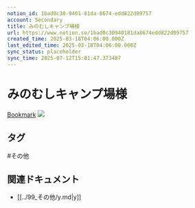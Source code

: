 ```yaml
---
notion_id: 1bad0c30-9401-81da-8674-edd822d09757
account: Secondary
title: みのむしキャンプ場様
url: https://www.notion.so/1bad0c30940181da8674edd822d09757
created_time: 2025-03-18T04:06:00.000Z
last_edited_time: 2025-03-18T04:06:00.000Z
sync_status: placeholder
sync_time: 2025-07-12T15:01:47.373487
---
```

# みのむしキャンプ場様

[Bookmark](http://mino-mushi.com/)
![](https://prod-files-secure.s3.us-west-2.amazonaws.com/d58fe38c-a9d4-4466-aed9-85604b7b2c6d/b180edfd-d140-41d5-a77d-488257e6c29f/mino-mushi.jpeg?X-Amz-Algorithm=AWS4-HMAC-SHA256&X-Amz-Content-Sha256=UNSIGNED-PAYLOAD&X-Amz-Credential=ASIAZI2LB4662RRHYU63%2F20250719%2Fus-west-2%2Fs3%2Faws4_request&X-Amz-Date=20250719T062447Z&X-Amz-Expires=3600&X-Amz-Security-Token=IQoJb3JpZ2luX2VjEIX%2F%2F%2F%2F%2F%2F%2F%2F%2F%2FwEaCXVzLXdlc3QtMiJHMEUCIQCbyHtzZzI9fIIypaS5wLDl6UaWMjsPhhMcGxSwAQ9tqAIgCN9H2rYnIGogMGH8A%2BFPhe7NECXebW5s9fnEahIDVK4qiAQInv%2F%2F%2F%2F%2F%2F%2F%2F%2F%2FARAAGgw2Mzc0MjMxODM4MDUiDOAFL%2Fju5qXp%2Fbn0GyrcA9TfPk%2BmElBDwiFyS2NpzABp37Fb9UUBR0KS37JqmyihNj53EuU564tKx3pAaalbfPeGn7xl1t8LxlwVRU4rZFwzhn%2BzeBSzC4N7eBCZTFWkCROY8wS%2BlHgZAKln8YzhR2YTqXUPm2zwuOh70RJDNPG6kXY8vD3j5Rw7KGlHBdALD27cYaTXI1ZkTgeCLZxXLowTMIZiiUfYBjjqvXg1SJ%2FPkKJwyMQ9iKcL%2BgjFhaTanPPQQivFnxxHe9azOLlhmeQI1RIQ1%2BhnVl1Vhs8%2B8RBhNSDFyCEsTKk2%2BpfRpB7FzRwtAlwg7OwbTIouJsASBSCGGmMfHv91KdLUgagK4258nYIAajCgHPK6wzx4%2BVP9NepVsTSUvp%2BtIqPTjJs9kkN6Aa0jDhEwUcPnAwO9E%2B11%2Fz%2F6Zz1ibJDosIhBQ2qR1tPXFcvs6sS1oCSnbxar%2FZiDxRpfr4%2FdD7lTA2ltf1jx93LNU1vEf0YkWvxd0GJ%2Bgk2C%2FG8yNr%2B48cP2QzsCj9YbcH026qgFv1Zj6aGCAWU3rIz9K%2B4hm8j597x1cO3mK6Rq0KfNpmPOn3RvT3oPlH3mZQa1NWmEW1s%2FANlXsUGdlNlwx7LCXA1X3sLgEpRfoE7zY3%2FYOZlECI0WMK7F7MMGOqUBLRionBmh6DD2Qojw2PjESvUps37xNh%2Bgvejr8jElO191vYGkbOKtKyfKNokrt6jd%2BG9e%2FwbOXvtp%2FtWLbwdukgBGB5qt8OqwaSh742mqy09bgbhMsMo2n7EnDo5Fh%2FgatEL4wT9O%2B9yCte2h8NKVnoIJCpkWUL80ps1k6b00Jh%2BH2THL%2F%2BaifbW725x7nsWDu7vqk9neiKG%2F71cKJXFApe0EVdTz&X-Amz-Signature=0bf481bcabd80234eaf645b117e59443cc86929c7a3c07ccd0bfe2bce3ed2b52&X-Amz-SignedHeaders=host&x-amz-checksum-mode=ENABLED&x-id=GetObject)

## タグ

#その他 

## 関連ドキュメント

- [[../99_その他/y.md|y]]
